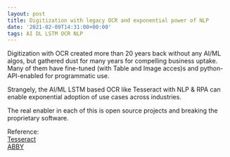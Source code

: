 ```yaml
---
layout: post
title: Digitization with legacy OCR and exponential power of NLP 
date: '2021-02-09T14:31:00+00:00'
tags: AI DL LSTM OCR NLP
---
```


Digitization with OCR created more than 20 years back without any AI/ML algos, but gathered dust for many years for compelling business uptake. Many of them have fine-tuned (with Table and Image acces)s and python-API-enabled for programmatic use.

Strangely, the AI/ML LSTM based OCR like Tesseract with NLP & RPA can enable exponential adoption of use cases across industries. 

The real enabler in each of this is open source projects and breaking the proprietary software.

Reference:<br>
<a href="https://tesseract-ocr.github.io/"> Tesseract </a> <br>
<a href="https://github.com/abbyy/ocrsdk.com"> ABBY </a> <br>
